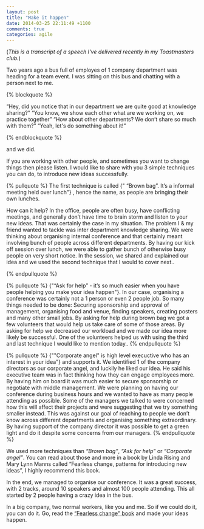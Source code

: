 ```yaml
---
layout: post
title: "Make it happen"
date: 2014-03-25 22:11:49 +1100
comments: true
categories: agile
---
```


(*This is a transcript of a speech I've delivered recently in my Toastmasters club.*)

Two years ago a bus full of employes of 1 company department was heading for a team event. I was sitting on this bus and chatting with a person next to me. 

{% blockquote %}

“Hey, did you notice that in our department we are quite good at knowledge sharing?”
“You know, we show each other what are we working on, we practice together”
“How about other departments? We don’t share so much with them?”
“Yeah, let's do something about it!”

{% endblockquote %}

and we did. 

If you are working with other people, and sometimes you want to change things then please listen. I would like to share with you 3 simple techniques you can do, to introduce new ideas successfully.

{% pullquote %}
The first technique is called 
{"
“Brown bag”. It’s a informal meeting held over lunch"}
, hence the name, as people are bringing their own lunches.

How can it help?
In the office, people are often busy, have conflicting meetings, and generally don’t have time to brain storm and listen to your new ideas. That was certainly the case in my situation. The problem I & my friend wanted to tackle was inter department knowledge sharing. We were thinking about organising internal conference and that certainly meant involving bunch of people across different departments. By having our kick off session over lunch, we were able to gather bunch of otherwise busy people on very short notice. In the session, we shared and explained our idea and we used the second technique that I would to cover next..

{% endpullquote %}

{% pullquote %}
{"“Ask for help” - it’s so much easier when you have people helping you make your idea happen"}. In our case, organising a conference was certainly not a 1 person or even 2 people job. So many things needed to be done: Securing sponsorship and approval of management, organising food and venue, finding speakers, creating posters and many other small jobs. By asking for help during brown bag we got a few volunteers that would help us take care of some of those areas. By asking for help we decreased our workload and we made our idea more likely be successful. One of the volunteers helped us with using the third and last technique I would like to mention today..
{% endpullquote %}

{% pullquote %}
 {""Corporate angel" is high level execuctive who has an interest in your idea"} and supports it. We identified 1 of the company directors as our corporate angel, and luckily he liked our idea. He said his executive team was in fact thinking how they can engage employees more. By having him on board it was much easier to secure sponsorship or negotiate with middle management. We were planning on having our conference during business hours and we wanted to have as many people attending as possible. Some of the managers we talked to were concerned how this will affect their projects and were suggesting that we try something smaller instead. This was against our goal of reaching to people we don’t know across different departments and organising something extraordinary. By having support of the company director it was possible to get a green light and do it despite some concerns from our managers.
{% endpullquote %}

We used more techniques than *“Brown bag”*, *“Ask for help”* or *“Corporate angel”*. You can read about those and more in a book by Linda Rising and Mary Lynn Manns called “Fearless change, patterns for introducing new ideas”, I highly recommend this book. 

In the end, we managed to organise our conference. It was a great success, with 2 tracks, around 10 speakers and almost 100 people attending. This all started by 2 people having a crazy idea in the bus.

In a big company, two normal workers, like you and me. So if we could do it, you can do it. Go, read the [“Fearless change" book](http://www.amazon.com/gp/product/0201741571/ref=as_li_qf_sp_asin_il_tl?ie=UTF8&camp=1789&creative=9325&creativeASIN=0201741571&linkCode=as2&tag=gregdziesblog-20
) and made your ideas happen.



